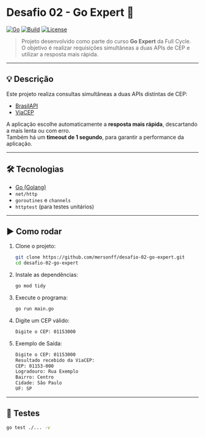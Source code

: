 # Desafio 02 - Go Expert 🚀

[![Go](https://img.shields.io/badge/Go-1.22-blue.svg)](https://golang.org)
[![Build](https://img.shields.io/badge/build-passing-brightgreen.svg)](#)
[![License](https://img.shields.io/badge/license-Educational-informational)](#)

> Projeto desenvolvido como parte do curso **Go Expert** da Full Cycle.  
> O objetivo é realizar requisições simultâneas a duas APIs de CEP e utilizar a resposta mais rápida.

---

## 💡 Descrição

Este projeto realiza consultas simultâneas a duas APIs distintas de CEP:

- [BrasilAPI](https://brasilapi.com.br/)
- [ViaCEP](https://viacep.com.br/)

A aplicação escolhe automaticamente a **resposta mais rápida**, descartando a mais lenta ou com erro.  
Também há um **timeout de 1 segundo**, para garantir a performance da aplicação.

---

## 🛠️ Tecnologias

- [Go (Golang)](https://golang.org/)
- `net/http`
- `goroutines` e `channels`
- `httptest` (para testes unitários)

---

## ▶️ Como rodar

1. Clone o projeto:
   ```bash
   git clone https://github.com/mersonff/desafio-02-go-expert.git
   cd desafio-02-go-expert

2. Instale as dependências:
   ```bash
   go mod tidy

3. Execute o programa:
   ```bash
   go run main.go

4. Digite um CEP válido:
   ```bash
   Digite o CEP: 01153000

5. Exemplo de Saída:
   ```bash
   Digite o CEP: 01153000
   Resultado recebido da ViaCEP:
   CEP: 01153-000
   Logradouro: Rua Exemplo
   Bairro: Centro
   Cidade: São Paulo
   UF: SP

---

## 🧪 Testes

```bash
go test ./... -v
